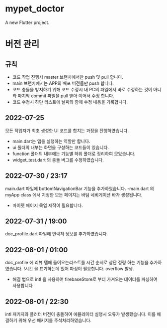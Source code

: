 # mypet_doctor

A new Flutter project.


# 버전 관리

## 규칙
- 코드 작업 진행시 master 브랜치에서만 push 및 pull 합니다.
- main 브랜치에서는 APP의 배포 버전들만 push 합니다.
- 코드 충돌을 방지하기 위해 코드 수정시 내 PC의 파일에서 바로 수정하는 것이 아니라
마지막 commit 파일을 pull 받아 이어서 수정 합니다.
- 코드 수정시 하단 리스트에 날짜와 함께 수정 내용을 기록합니다.

## 2022-07-25
모든 작업자가 최초 생성한 UI 코드를 합치는 과정을 진행하였습니다.
- main.dart는 앱을 실행하는 역할만 합니다.
- ui 폴더의 내부는 화면을 구성하는 코드들이 있습니다.
- function 폴더의 내부에는 기능별 하위 폴더로 정리하여 모았습니다.
- widget_test.dart 의 충돌 버그를 수정하였습니다.


## 2022-07-30 / 23:17
main.dart 파일에 bottomNavigationBar 기능을 추가하였습니다.
-main.dart 의 myApp class 에서 지정한 모든 페이지는 바텀 네비게이션 바가 생성됩니다.
- 마이펫 페이지 목업 제작이 필요합니다. 

## 2022-07-31 / 19:00
doc_profile.dart 파일에 연락처 정보를 추가하였습니다.

## 2022-08-01 / 01:00
doc_profile 에 리뷰 탭에 들어오는리스트를 시간 순서로 상단 정령 하는 기능을 추가하였습니다.
!시간 을 표기하는데 있어 파싱이 필요합니다. overflow 발생.
- 해결 법으로 intl 을 사용하여 firebaseStore로 부터 가져오는 데이터를 파싱하여 사용합니다

## 2022-08-01 / 22:30
intl 패키지와 플러터 버전이 충돌하여 에뮬레이터 실행시 오류가 발생했습니다.
이를 해결하기 위해 우선 패키지를 주석처리하였습니다.
